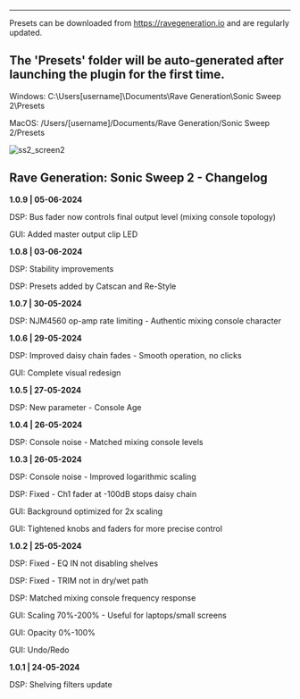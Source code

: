 ------------------------------------------------------------------------------------
Presets can be downloaded from https://ravegeneration.io and are regularly updated.

The 'Presets' folder will be auto-generated after launching the plugin for the first time.
------------------------------------------------------------------------------------

Windows:
C:\Users\[username]\Documents\Rave Generation\Sonic Sweep 2\Presets

MacOS:
/Users/[username]/Documents/Rave Generation/Sonic Sweep 2/Presets

![ss2_screen2](https://github.com/user-attachments/assets/a9f4b5f5-dc2f-4f7f-a163-70e254adf000)

Rave Generation: Sonic Sweep 2 - Changelog
-------------------------------------------------------------------------------------------
**1.0.9 | 05-06-2024**

DSP: Bus fader now controls final output level (mixing console topology)

GUI: Added master output clip LED


**1.0.8 | 03-06-2024**

DSP: Stability improvements

DSP: Presets added by Catscan and Re-Style


**1.0.7 | 30-05-2024**

DSP: NJM4560 op-amp rate limiting - Authentic mixing console character


**1.0.6 | 29-05-2024**

DSP: Improved daisy chain fades - Smooth operation, no clicks

GUI: Complete visual redesign


**1.0.5 | 27-05-2024**

DSP: New parameter - Console Age


**1.0.4 | 26-05-2024**

DSP: Console noise - Matched mixing console levels


**1.0.3 | 26-05-2024**

DSP: Console noise - Improved logarithmic scaling

DSP: Fixed - Ch1 fader at -100dB stops daisy chain

GUI: Background optimized for 2x scaling

GUI: Tightened knobs and faders for more precise control


**1.0.2 | 25-05-2024**

DSP: Fixed - EQ IN not disabling shelves

DSP: Fixed - TRIM not in dry/wet path

DSP: Matched mixing console frequency response

GUI: Scaling 70%-200% - Useful for laptops/small screens

GUI: Opacity 0%-100%

GUI: Undo/Redo


**1.0.1 | 24-05-2024**

DSP: Shelving filters update
